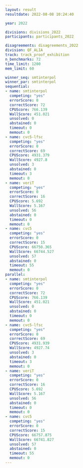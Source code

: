 ```yaml
---
layout: result
resultdate: 2022-08-08 10:24:40

year: 2022

divisions: divisions_2022
participants: participants_2022

disagreements: disagreements_2022
division: QF_ALIA
track: track_proof_exhibition
n_benchmarks: 72
time_limit: 1200
mem_limit: 60

winner_seq: smtinterpol
winner_par: smtinterpol
sequential:
- name: smtinterpol
  competing: "yes"
  errorScore: 0
  correctScore: 72
  CPUScore: 766.139
  WallScore: 451.021
  unsolved: 0
  abstained: 0
  timeout: 0
  memout: 0
- name: cvc5-lfsc
  competing: "yes"
  errorScore: 0
  correctScore: 69
  CPUScore: 4931.379
  WallScore: 4927.8
  unsolved: 3
  abstained: 0
  timeout: 3
  memout: 0
- name: veriT
  competing: "yes"
  errorScore: 0
  correctScore: 16
  CPUScore: 5.692
  WallScore: 5.167
  unsolved: 56
  abstained: 0
  timeout: 0
  memout: 0
- name: cvc5
  competing: "yes"
  errorScore: 0
  correctScore: 15
  CPUScore: 66750.365
  WallScore: 66744.527
  unsolved: 57
  abstained: 0
  timeout: 55
  memout: 0
parallel:
- name: smtinterpol
  competing: "yes"
  errorScore: 0
  correctScore: 72
  CPUScore: 766.139
  WallScore: 451.021
  unsolved: 0
  abstained: 0
  timeout: 0
  memout: 0
- name: cvc5-lfsc
  competing: "yes"
  errorScore: 0
  correctScore: 69
  CPUScore: 4931.939
  WallScore: 4927.74
  unsolved: 3
  abstained: 0
  timeout: 3
  memout: 0
- name: veriT
  competing: "yes"
  errorScore: 0
  correctScore: 16
  CPUScore: 5.692
  WallScore: 5.167
  unsolved: 56
  abstained: 0
  timeout: 0
  memout: 0
- name: cvc5
  competing: "yes"
  errorScore: 0
  correctScore: 15
  CPUScore: 66757.875
  WallScore: 66741.827
  unsolved: 57
  abstained: 0
  timeout: 55
  memout: 0
---
```

